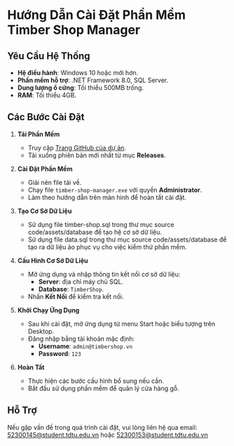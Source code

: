 # Hướng Dẫn Cài Đặt Phần Mềm Timber Shop Manager

## Yêu Cầu Hệ Thống
- **Hệ điều hành**: Windows 10 hoặc mới hơn.
- **Phần mềm hỗ trợ**: .NET Framework 8.0, SQL Server.
- **Dung lượng ổ cứng**: Tối thiểu 500MB trống.
- **RAM**: Tối thiểu 4GB.

## Các Bước Cài Đặt

1. **Tải Phần Mềm**
    - Truy cập [Trang GitHub của dự án](https://github.com/username/TimberShopManager).
    - Tải xuống phiên bản mới nhất từ mục **Releases**.

2. **Cài Đặt Phần Mềm**
    - Giải nén file tải về.
    - Chạy file `timber-shop-manager.exe` với quyền **Administrator**.
    - Làm theo hướng dẫn trên màn hình để hoàn tất cài đặt.

3. **Tạo Cơ Sở Dữ Liệu**
    - Sử dụng file timber-shop.sql trong thư mục source code/assets/database để tạo hệ cơ sở dữ liệu.
    - Sử dụng file data.sql trong thư mục source code/assets/database để tạo ra dữ liệu ảo phục vụ cho việc kiểm thử phần mềm.

4. **Cấu Hình Cơ Sở Dữ Liệu**
    - Mở ứng dụng và nhập thông tin kết nối cơ sở dữ liệu:
      - **Server**: địa chỉ máy chủ SQL.
      - **Database**: `TimberShop`.
    - Nhấn **Kết Nối** để kiểm tra kết nối.

5. **Khởi Chạy Ứng Dụng**
    - Sau khi cài đặt, mở ứng dụng từ menu Start hoặc biểu tượng trên Desktop.
    - Đăng nhập bằng tài khoản mặc định:
      - **Username**: `admin@timbershop.vn`
      - **Password**: `123`

6. **Hoàn Tất**
    - Thực hiện các bước cấu hình bổ sung nếu cần.
    - Bắt đầu sử dụng phần mềm để quản lý cửa hàng gỗ.

## Hỗ Trợ
Nếu gặp vấn đề trong quá trình cài đặt, vui lòng liên hệ qua email: 52300145@student.tdtu.edu.vn hoặc 52300153@student.tdtu.edu.vn
